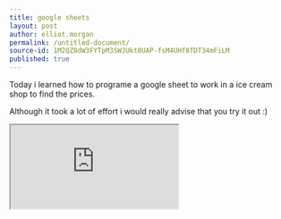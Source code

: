 ```yaml
---
title: google sheets
layout: post
author: elliot.morgan
permalink: /untitled-document/
source-id: 1M2QZ8dW3FYTpM3SWJUkt8UAP-fsM4UHf8TDT34mFiLM
published: true
---
```

Today i learned how to programe a google sheet to work in a ice cream shop to find the prices.

Although it took a lot of effort i would really advise that you try it out :)

<iframe src="https://docs.google.com/spreadsheets/d/1ZxzOoSfCZ1ZQhTJBBuO0H8klxxhgFCr2309ZwIwde94/pubhtml?gid=0&amp;single=true&amp;widget=true&amp;headers=false"></iframe>



